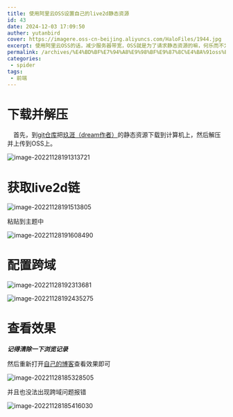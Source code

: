 ```yaml
---
title: 使用阿里云OSS设置自己的live2d静态资源
id: 43
date: 2024-12-03 17:09:50
auther: yutanbird
cover: https://imagere.oss-cn-beijing.aliyuncs.com/HaloFiles/1944.jpg
excerpt: 使用阿里云OSS的话，减少服务器带宽，OSS就是为了请求静态资源的嘛，何乐而不为呢？
permalink: /archives/%E4%BD%BF%E7%94%A8%E9%98%BF%E9%87%8C%E4%BA%91oss%E8%AE%BE%E7%BD%AElive2dmd
categories:
 - spider
tags: 
 - 前端
---
```


# 下载并解压

&emsp;首先，到[git仓库](https://github.com/nineya/live2d-widget-model)把[玖涯（dream作者）](https://blog.nineya.com/)的静态资源下载到计算机上，然后解压并上传到OSS上。

![image-20221128191313721](https://imagere.oss-cn-beijing.aliyuncs.com/img20220904/image-20221128191313721.png)

# 获取live2d链

![image-20221128191513805](https://imagere.oss-cn-beijing.aliyuncs.com/img20220904/image-20221128191513805.png)

粘贴到主题中

![image-20221128191608490](https://imagere.oss-cn-beijing.aliyuncs.com/img20220904/image-20221128191608490.png)

# 配置跨域

![image-20221128192313681](https://imagere.oss-cn-beijing.aliyuncs.com/img20220904/image-20221128192313681.png)

![image-20221128192435275](https://imagere.oss-cn-beijing.aliyuncs.com/img20220904/image-20221128192435275.png)

# 查看效果

***记得清除一下浏览记录***

然后重新打开[自己的博客](https://lmzyoyo.top)查看效果即可

![image-20221128185328505](https://imagere.oss-cn-beijing.aliyuncs.com/img20220904/image-20221128185328505.png)

并且也没法出现跨域问题报错

![image-20221128185416030](https://imagere.oss-cn-beijing.aliyuncs.com/img20220904/image-20221128185416030.png)